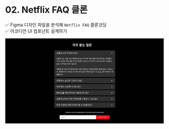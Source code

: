 # 02. Netflix FAQ 클론 

✅ Figma 디자인 파일을 분석해 `Netflix FAQ` 클론코딩  
✅ 아코디언 UI 컴포넌트 설계하기  

![netflix figma 디자인](./img/netflix.png)  